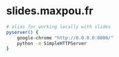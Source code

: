 # slides.maxpou.fr

```sh
# alias for working locally with slides
pyserver() {
    google-chrome "http://0.0.0.0:8000/"
    python -m SimpleHTTPServer
}
```
